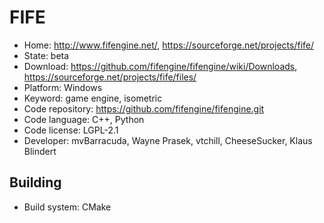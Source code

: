 # FIFE

- Home: http://www.fifengine.net/, https://sourceforge.net/projects/fife/
- State: beta
- Download: https://github.com/fifengine/fifengine/wiki/Downloads, https://sourceforge.net/projects/fife/files/
- Platform: Windows
- Keyword: game engine, isometric
- Code repository: https://github.com/fifengine/fifengine.git
- Code language: C++, Python
- Code license: LGPL-2.1
- Developer: mvBarracuda, Wayne Prasek, vtchill, CheeseSucker, Klaus Blindert

## Building

- Build system: CMake
